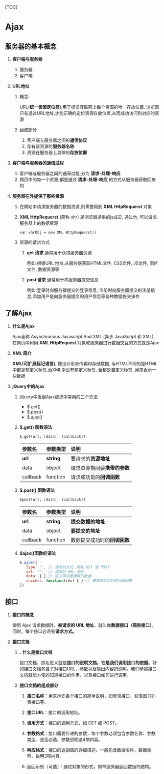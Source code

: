 [TOC]



# Ajax

## 服务器的基本概念

1. **客户端与服务器**

   1. 服务器
   2. 客户端

2. **URL地址**

   1. 概念:

      URL(**统一资源定位符**),用于标识互联网上每个资源的唯一存放位置. 浏览器只有通过URL地址,才能正确的定位资源存放位置,从而成功访问到对应的资源

   2. 组成部分
      1. 客户端与服务器之间的**通信协议**
      2. 存有该资源的**服务器名称**
      3. 资源在服务器上具体的**存放位置**

3. **客户端与服务器的通信过程**

   1. 客户端与服务器之间的通宵过程,分为 **请求-处理-响应**
   2. 网页中的每一个资源,都是通过 **请求-处理-响应** 的方式从服务器获取回来的

4. **服务器在外提供了那些资源**

   1. 在网站中请求服务器的数据资源,则需要用到 **XML HttpRequerst** 对象

   2. **XML HttpRequerst** (简称 xhr) 是浏览器提供的js成员, 通过他, 可以请求服务器上的数据资源

      `var xhrObj = new XML HttpRequerst()`

   3. 资源的请求方式

      1. **get 请求** 通常用于获取服务器资源

         例如:根据URL 地址,从服务器获取HTML文件, CSS文件, JS文件, 图片文件, 数据资源等

      2. **post 请求** 通常用于向服务器提交信息

         例如:登录时向服务器提交的登录信息, 注册时向服务器提交的注册信息,添加用户是向服务器提交的用户信息等各种数据提交操作

## 了解Ajax

1. **什么是Ajax**

   Ajax全称 Asynchronous Javascript And XML (异步 JavaScript 和 XML), 在网页中利用 **XML HttpRequest** 对象和服务器进行数据交互的方式就是Ajax

2. **XML 简介**

   **XML(可扩展标记语言)**, 被设计用来传输和存储数据, 与HTML不同的是HTML中都是预定义标签,而XML中没有预定义标签, 全都是自定义标签, 用来表示一些数据
3. **jQuery中的Ajax**

   1. jQuery中发起Ajax请求中常用的三个方法:

      - $.get()
      - $.post()
      - $.ajax()

   2. **$.get() 函数语法**

      `$.get(url, [data], [callback])`

      | 参数名   | 参数类型   | 说明                         |
      | :------- | :--------- | :--------------------------- |
      | **url**  | **string** | 要请求的**资源地址**         |
      | data     | object     | 请求资源期间要**携带的参数** |
      | callback | function   | 请求成功是的**回调函数**     |

   3. **$.post() 函数语法**

      `$post(url, [data], [callback])`

      | 参数名   | 参数类型   | 说明                         |
      | :------- | :--------- | :--------------------------- |
      | **url**  | **string** | **提交数据的地址**           |
      | data     | object     | **要提交的地址**             |
      | callback | function   | 数据提交成功时的**回调函数** |

   4. **$ajax()函数的语法**

      ```javascript
      $.ajax({
         type: '', // 请求的方式，例如 GET 或 POST
         url: '',  // 请求的 URL 地址
         data: { },// 这次请求要携带的数据
         success: function(res) { } // 请求成功之后的回调函数
      })
      ```

## 接口

1. **接口的概念**

   使用 Ajax 请求数据时，**被请求的 URL 地址**，就叫做**数据接口（简称接口）**。同时，每个接口必须有**请求方式。**

2. **接口文档**

   1. **.** **什么是接口文档**

      接口文档，顾名思义就是**接口的说明文档，它是我们调用接口的依据**。好的接口文档包含了对接口URL，参数以及输出内容的说明，我们参照接口文档就能方便的知道接口的作用，以及接口如何进行调用。

   2. **接口文档的组成部分**

      1. **接口名称**：用来标识各个接口的简单说明，如登录接口，获取图书列表接口等。

      2. **接口URL**：接口的调用地址。

      3. **调用方式**：接口的调用方式，如 GET 或 POST。

      4. **参数格式**：接口需要传递的参数，每个参数必须包含参数名称、参数类型、是否必选、参数说明这4项内容。

      5. **响应格式**：接口的返回值的详细描述，一般包含数据名称、数据类型、说明3项内容。

      6. 返回示例（可选）：通过对象的形式，例举服务器返回数据的结构。